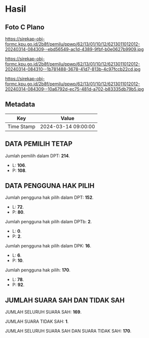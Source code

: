 # Hasil

## Foto C Plano

https://sirekap-obj-formc.kpu.go.id/2b8f/pemilu/ppwp/62/13/01/10/12/6213011012012-20240314-084309--ebd56549-ac1d-4389-9fbf-b0e0627b9909.jpg

https://sirekap-obj-formc.kpu.go.id/2b8f/pemilu/ppwp/62/13/01/10/12/6213011012012-20240314-084310--1b781488-3678-41d7-813b-4c97fccb22cd.jpg

https://sirekap-obj-formc.kpu.go.id/2b8f/pemilu/ppwp/62/13/01/10/12/6213011012012-20240314-084309--10a6792d-ec75-481d-a702-b83335db79b5.jpg


## Metadata

| Key        | Value               |
| ---------- | ------------------- |
| Time Stamp | 2024-03-14 09:00:00 |


## DATA PEMILIH TETAP

Jumlah pemilih dalam DPT: **214**.
 * L: **106**.
 * P: **108**.

## DATA PENGGUNA HAK PILIH

Jumlah pengguna hak pilih dalam DPT: **152**.
 * L: **72**.
 * P: **80**.

Jumlah pengguna hak pilih dalam DPTb: **2**.
 * L: **0**.
 * P: **2**.

Jumlah pengguna hak pilih dalam DPK: **16**.
 * L: **6**.
 * P: **10**.

Jumlah pengguna hak pilih: **170**.
 * L: **78**.
 * P: **92**.

## JUMLAH SUARA SAH DAN TIDAK SAH

JUMLAH SELURUH SUARA SAH: **169**.

JUMLAH SUARA TIDAK SAH: **1**.

JUMLAH SELURUH SUARA SAH DAN SUARA TIDAK SAH: **170**.


